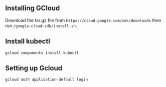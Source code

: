 ## Installing GCloud

Download the tar.gz file from `https://cloud.google.com/sdk/downloads` then run `/google-cloud-sdk/install.sh`.

## Install kubectl

`gcloud components install kubectl`

## Setting up Gcloud

`gcloud auth application-default login`



